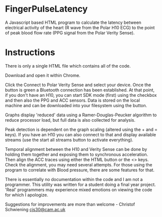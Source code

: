 # FingerPulseLatency
A Javascript based HTML program to calculate the latency between electrical activity of the heart (R wave from the Polar H10 ECG) to the point of peak blood flow rate (PPG signal from the Polar Verity Sense).

# Instructions
There is only a single HTML file which contains all of the code.

Download and open it within Chrome.

Click the Connect to Polar Verity Sense and select your device. Once the button is green a Bluetooth connection has been established. At that point, if you don't have an H10, you can start SDK mode (first) using the checkbox and then also the PPG and ACC sensors. Data is stored on the local machine and can be downloaded into your filesystem using the button. 

Graphs display 'reduced' data using a Ramer-Douglas-Peucker algorithm to reduce processor load, but full data is also collected for analysis.

Peak detection is dependent on the graph scaling (altered using the + and = keys). If you have an H10 you can also connect to that and display available streams (use the start all streams button to activate everything).

Temporal alignment between the H10 and Verity Sense can be done by holding them together and exposing them to synchronous acceleration. Then align the ACC traces using either the HTML button or the <> keys. Check the alignment, you may need several attempts. For those using the program to correlate with Blood pressure, there are some features for that.

There is essentially no documentation within the code and I am not a programmer. This utility was written for a student doing a final year project. 'Real' programmers may experience mixed emotions on viewing the code for which I apologize.

Suggestions for improvements are more than welcome - Christof Schwiening cjs30@cam.ac.uk
